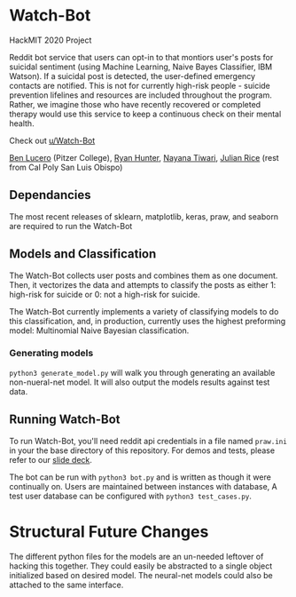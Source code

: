 # Watch-Bot

HackMIT 2020 Project

Reddit bot service that users can opt-in to that montiors user's posts for suicidal sentiment (using Machine Learning, Naive Bayes Classifier, IBM Watson). If a suicidal post is detected, the user-defined emergency contacts are notified. This is not for currently high-risk people - suicide prevention lifelines and resources are included throughout the program. Rather, we imagine those who have recently recovered or completed therapy would use this service to keep a continuous check on their mental health.

Check out [u/Watch-Bot](https://www.reddit.com/user/Watch-Bot)

[Ben Lucero](https://www.github.com/benicero) (Pitzer College), [Ryan Hunter](https://www.github.com/0sesame), [Nayana Tiwari](https://www.github.com/nayanatiwari), [Julian Rice](https://www.github.com/jrice15) (rest from Cal Poly San Luis Obispo)

## Dependancies
  The most recent releases of sklearn, matplotlib, keras, praw, and seaborn are required to run the Watch-Bot

## Models and Classification

The Watch-Bot collects user posts and combines them as one document. Then, it vectorizes the data and attempts to classify the posts as either 1: high-risk for 
suicide or 0: not a high-risk for suicide.

The Watch-Bot currently implements a variety of classifying models to do this classification, and, in production, currently uses the highest preforming model: 
Multinomial Naive Bayesian classification.

### Generating models
  `python3 generate_model.py` will walk you through generating an available non-nueral-net model. It will also output the models results against test data.
  
## Running Watch-Bot
To run Watch-Bot, you'll need reddit api credentials in a file named `praw.ini` in your the base directory of this repository. For demos and tests, please refer to our [slide deck](https://docs.google.com/presentation/d/1M1LxWT-19T4gwqKPujl4ypH3b4fAiF-1Zl8KJHEsuTc/edit). 

The bot can be run with `python3 bot.py` and is written as though it were continually on. Users are maintained between instances with database, A test user database can be configured with `python3 test_cases.py`. 


# Structural Future Changes
The different python files for the models are an un-needed leftover of hacking this together. They could easily be abstracted to a single object initialized 
based on desired model. The neural-net models could also be attached to the same interface.

